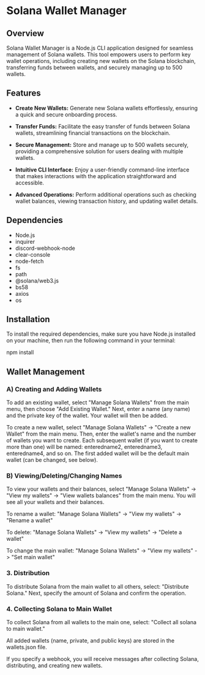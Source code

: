 # Solana Wallet Manager

## Overview

Solana Wallet Manager is a Node.js CLI application designed for seamless management of Solana wallets. This tool empowers users to perform key wallet operations, including creating new wallets on the Solana blockchain, transferring funds between wallets, and securely managing up to 500 wallets.

## Features

- **Create New Wallets:** Generate new Solana wallets effortlessly, ensuring a quick and secure onboarding process.

- **Transfer Funds:** Facilitate the easy transfer of funds between Solana wallets, streamlining financial transactions on the blockchain.

- **Secure Management:** Store and manage up to 500 wallets securely, providing a comprehensive solution for users dealing with multiple wallets.

- **Intuitive CLI Interface:** Enjoy a user-friendly command-line interface that makes interactions with the application straightforward and accessible.

- **Advanced Operations:** Perform additional operations such as checking wallet balances, viewing transaction history, and updating wallet details.

## Dependencies

- Node.js 
- inquirer
- discord-webhook-node 
- clear-console 
- node-fetch 
- fs 
- path 
- @solana/web3.js 
- bs58 
- axios 
- os 

## Installation

To install the required dependencies, make sure you have Node.js installed on your machine, then run the following command in your terminal:

npm install

## Wallet Management

### A) Creating and Adding Wallets

To add an existing wallet, select "Manage Solana Wallets" from the main menu, then choose "Add Existing Wallet." Next, enter a name (any name) and the private key of the wallet. Your wallet will then be added.

To create a new wallet, select "Manage Solana Wallets" -> "Create a new Wallet" from the main menu. Then, enter the wallet's name and the number of wallets you want to create. Each subsequent wallet (if you want to create more than one) will be named: enteredname2, enteredname3, enteredname4, and so on. The first added wallet will be the default main wallet (can be changed, see below).

### B) Viewing/Deleting/Changing Names

To view your wallets and their balances, select "Manage Solana Wallets" -> "View my wallets" -> "View wallets balances" from the main menu. You will see all your wallets and their balances.

To rename a wallet: "Manage Solana Wallets" -> "View my wallets" -> "Rename a wallet"

To delete: "Manage Solana Wallets" -> "View my wallets" -> "Delete a wallet"

To change the main wallet: "Manage Solana Wallets" -> "View my wallets" -> "Set main wallet"

### 3. Distribution

To distribute Solana from the main wallet to all others, select: "Distribute Solana." Next, specify the amount of Solana and confirm the operation.

### 4. Collecting Solana to Main Wallet

To collect Solana from all wallets to the main one, select: "Collect all solana to main wallet."

All added wallets (name, private, and public keys) are stored in the wallets.json file.

If you specify a webhook, you will receive messages after collecting Solana, distributing, and creating new wallets.


